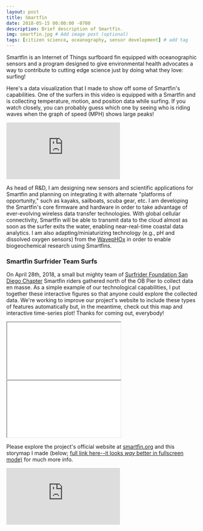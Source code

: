 ```yaml
---
layout: post
title: Smartfin
date: 2018-05-15 00:00:00 -0700
description: Brief description of Smartfin.
img: smartfin.jpg # Add image post (optional)
tags: [citizen science, oceanography, sensor development] # add tag
---
```


Smartfin is an Internet of Things surfboard fin equipped with oceanographic sensors and a program designed to give environmental health advocates a way to contribute to cutting edge science just by doing what they love: surfing!

Here's a data visualization that I made to show off some of Smartfin's capabilities. One of the surfers in this video is equipped with a Smartfin and is collecting temperature, motion, and position data while surfing. If you watch closely, you can probably guess which one by seeing who is riding waves when the graph of speed (MPH) shows large peaks!

<div class="resp-container">
    <iframe class="resp-iframe" src="https://www.youtube.com/embed/jhosHEJAw6I" frameborder="0" allow="autoplay; encrypted-media" allowfullscreen></iframe>
</div>

As head of R&D, I am designing new sensors and scientific applications for Smartfin and planning on integrating it with alternate "platforms of opportunity," such as kayaks, sailboats, scuba gear, etc. I am developing the Smartfin's core firmware and hardware in order to take advantage of ever-evolving wireless data transfer technologies. With global cellular connectivity, Smartfin will be able to transmit data to the cloud almost as soon as the surfer exits the water, enabling near-real-time coastal data analytics. I am also adapting/miniaturizing technology (e.g., pH and dissolved oxygen sensors) from the [WavepHOx](../sup-science) in order to enable biogeochemical research using Smartfins.

### Smartfin Surfrider Team Surfs
On April 28th, 2018, a small but mighty team of [Surfrider Foundation San Diego Chapter](https://www.facebook.com/surfriderSD/) Smartfin riders gathered north of the OB Pier to collect data en masse. As a simple example of our technological capabilities, I put together these interactive figures so that anyone could explore the collected data. We're working to improve our project's website to include these types of features automatically but, in the meantime, check out this map and interactive time-series plot! Thanks for coming out, everybody!

<div class="resp-container">
    <iframe class="resp-iframe" src="../smartfin-surfrider-timeseries-20180428.html"></iframe>
</div>

<div class="resp-container">
    <iframe class="resp-iframe" src="../smartfin-surfrider-map-20180428.html"></iframe>
</div>

Please explore the project's official website at [smartfin.org](https://smartfin.org) and this storymap I made (below; [full link here--it looks _way_ better in fullscreen mode)](https://www.arcgis.com/apps/Cascade/index.html?appid=7d74aeff9683496297059217e853bff7#storymap) for much more info.

<div class="resp-container">
    <iframe class="resp-iframe" src="https://www.arcgis.com/apps/Cascade/index.html?appid=7d74aeff9683496297059217e853bff7#storymap" frameborder="0"></iframe>
</div>
